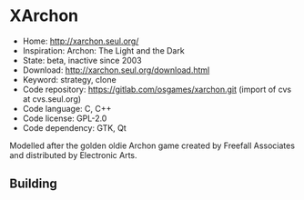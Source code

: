 # XArchon

- Home: http://xarchon.seul.org/
- Inspiration: Archon: The Light and the Dark
- State: beta, inactive since 2003
- Download: http://xarchon.seul.org/download.html
- Keyword: strategy, clone
- Code repository: https://gitlab.com/osgames/xarchon.git (import of cvs at cvs.seul.org)
- Code language: C, C++
- Code license: GPL-2.0
- Code dependency: GTK, Qt

Modelled after the golden oldie Archon game created by Freefall Associates and distributed by Electronic Arts.

## Building
